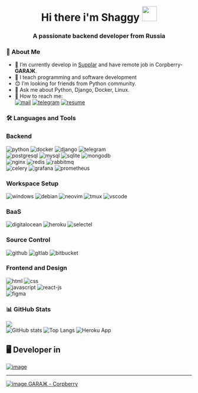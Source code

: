 <!---
shaggy-axel/shaggy-axel is a ✨ special ✨ repository because its `README.md` (this file) appears on your GitHub profile.
You can click the Preview link to take a look at your changes.
--->
<h1 align="center"> Hi there i'm Shaggy <img src="https://camo.githubusercontent.com/e8e7b06ecf583bc040eb60e44eb5b8e0ecc5421320a92929ce21522dbc34c891/68747470733a2f2f6d656469612e67697068792e636f6d2f6d656469612f6876524a434c467a6361737252346961377a2f67697068792e676966" width=40> </h1>
<h3 align="center"> A passionate backend developer from Russia </h3>

### 📜 About Me
- 🔭 I’m currently develop in [Supplar](https://supplar.cloud) and have remote job in Corpberry-__GARAЖ__.
- 🌱 I teach programming and software development
- 😊 I’m looking for friends from Python community.
- 💬 Ask me about Python, Django, Docker, Linux.
- 📧 How to reach me: <br>
[![mail](https://img.shields.io/badge/eMail-000000?style=for-the-badge&logo=Mail)](mailto:kornerus@fjfi.cvut.cz)
[![telegram](https://img.shields.io/badge/Telegram-000000?style=for-the-badge&logo=Telegram)](https://t.me/shaggy_axel)
[![resume](https://img.shields.io/badge/Resume-000000?style=for-the-badge&logo=Resume)](https://resume.shaggyaxel.ru/)

### 🛠 Languages and Tools
### Backend
![python](https://img.shields.io/badge/Python-000000?style=for-the-badge&logo=Python)
![docker](https://img.shields.io/badge/Docker-000000?style=for-the-badge&logo=Docker)
![django](https://img.shields.io/badge/Django-000000?style=for-the-badge&logo=Django)
![telegram](https://img.shields.io/badge/TelegramApi-000000?style=for-the-badge&logo=Telegram)
<br>
![postgresql](https://img.shields.io/badge/PostgreSQL-000000?style=for-the-badge&logo=PostgreSQL)
![mysql](https://img.shields.io/badge/MySQL-000000?style=for-the-badge&logo=MySQL)
![sqlite](https://img.shields.io/badge/SQLite-000000?style=for-the-badge&logo=SQLite&logoColor=turquoise)
![mongodb](https://img.shields.io/badge/MongoDB-000000?style=for-the-badge&logo=MongoDB)
<br>
![nginx](https://img.shields.io/badge/Nginx-000000?style=for-the-badge&logo=Nginx&logoColor=green)
![redis](https://img.shields.io/badge/Redis-000000?style=for-the-badge&logo=Redis)
![rabbitmq](https://img.shields.io/badge/RabbitMQ-000000?style=for-the-badge&logo=RabbitMQ)
<br>
![celery](https://img.shields.io/badge/celery-000000?style=for-the-badge&logo=Celery&logoColor=green)
![grafana](https://img.shields.io/badge/Grafana-000000?style=for-the-badge&logo=Grafana)
![prometheus](https://img.shields.io/badge/Prometheus-000000?style=for-the-badge&logo=Prometheus)

### Workspace Setup
![windows](https://img.shields.io/badge/Windows-000000?style=for-the-badge&logo=Windows&logoColor=blue)
![debian](https://img.shields.io/badge/Debian-000000?style=for-the-badge&logo=Debian&logoColor=red)
![neovim](https://img.shields.io/badge/NEOVIM-000000?style=for-the-badge&logo=NeoVim)
![tmux](https://img.shields.io/badge/Tmux-000000?style=for-the-badge&logo=Tmux)
![vscode](https://img.shields.io/badge/VSCode-000000?style=for-the-badge&logo=visualstudiocode&logoColor=blue)

### BaaS
![digitalocean](https://img.shields.io/badge/digitalocean-000000?style=for-the-badge&logo=DigitalOcean)
![heroku](https://img.shields.io/badge/heroku-000000?style=for-the-badge&logo=Heroku&logoColor=violet)
![selectel](https://img.shields.io/badge/selectel-000000?style=for-the-badge&logo=Selectel&logoColor=red)

### Source Control
![github](https://img.shields.io/badge/GitHub-000000?style=for-the-badge&logo=GitHub&logoColor=white)
![gitlab](https://img.shields.io/badge/GitLab-000000?style=for-the-badge&logo=GitLab)
![bitbucket](https://img.shields.io/badge/BitBucket-000000?style=for-the-badge&logo=BitBucket&logoColor=blue)

### Frontend and Design
![html](https://img.shields.io/badge/html-000000?style=for-the-badge&logo=HTML5)
![css](https://img.shields.io/badge/css-000000?style=for-the-badge&logo=CSS3) <br>
![javascript](https://img.shields.io/badge/javascript-000000?style=for-the-badge&logo=JavaScript)
![react-js](https://img.shields.io/badge/reactjs-000000?style=for-the-badge&logo=React) <br>
![figma](https://img.shields.io/badge/figma-000000?style=for-the-badge&logo=Figma)



### 📊 GitHub Stats
![](https://komarev.com/ghpvc/?username=shaggy-axel&label=Profile%20views&color=0e75b6&style=plastic) <br>
![GitHub stats](https://github-readme-stats.vercel.app/api?username=shaggy-axel&show_icons=true&theme=radical&include_all_commits=true&count_private=true&line_height=25&custom_title=Shaggy)
![Top Langs](https://github-readme-stats.vercel.app/api/top-langs/?username=shaggy-axel&theme=radical&layout=compact&langs_count=12)
![Heroku App](https://github-readme-streak-stats.herokuapp.com/?user=shaggy-axel&theme=radical)

## 🖥 Developer in
[![image](https://user-images.githubusercontent.com/79697348/147478917-a948eb8f-f9eb-4126-b32f-e2d00cdf2bce.png)](https://supplar.cloud/)
<!-- ![garaz](https://user-images.githubusercontent.com/79697348/147487745-e408fbfc-d737-4361-baae-de733f3626f3.png)
 -->
 * * *
 [![image](https://user-images.githubusercontent.com/79697348/147487899-0598af4b-6388-48be-a419-3be0567648db.png) GARAЖ - Corpberry](https://www.instagram.com/garazh.space/)
